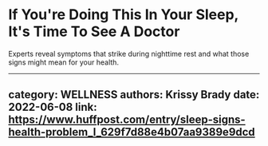 # If You're Doing This In Your Sleep, It's Time To See A Doctor

Experts reveal symptoms that strike during nighttime rest and what those signs might mean for your health.

---
category: WELLNESS
authors: Krissy Brady
date: 2022-06-08
link: https://www.huffpost.com/entry/sleep-signs-health-problem_l_629f7d88e4b07aa9389e9dcd
---
